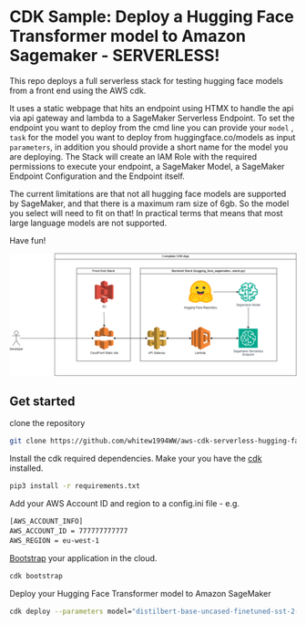 
# CDK Sample: Deploy a Hugging Face Transformer model to Amazon Sagemaker - SERVERLESS!

This repo deploys a full serverless stack for testing hugging face models from a front end using the AWS cdk.

It uses a static webpage that hits an endpoint using HTMX to handle the api via api gateway and lambda to a SageMaker Serverless Endpoint. To set the endpoint you want to deploy from the cmd line you can provide your `model` , `task` for the model you want to deploy from huggingface.co/models as input `parameters`, in addition you should provide a short name for the model you are deploying. The Stack will create an IAM Role with the required permissions to execute your endpoint, a SageMaker Model, a SageMaker Endpoint Configuration and the Endpoint itself. 

The current limitations are that not all hugging face models are supported by SageMaker, and that there is a maximum ram size of 6gb. So the model you select will need to fit on that! In practical terms that means that most large language models are not supported.

Have fun!

![image.png](./image.png)

## Get started 

clone the repository 
```bash
git clone https://github.com/whitew1994WW/aws-cdk-serverless-hugging-face.git
```

Install the cdk required dependencies. Make your you have the [cdk](https://docs.aws.amazon.com/cdk/latest/guide/getting_started.html#getting_started_install) installed.
```bash
pip3 install -r requirements.txt
```

Add your AWS Account ID and region to a config.ini file - e.g.
```bash
[AWS_ACCOUNT_INFO]
AWS_ACCOUNT_ID = 777777777777
AWS_REGION = eu-west-1
```



[Bootstrap](https://docs.aws.amazon.com/cdk/latest/guide/bootstrapping.html) your application in the cloud.

```bash
cdk bootstrap
```

Deploy your Hugging Face Transformer model to Amazon SageMaker

```bash
cdk deploy --parameters model="distilbert-base-uncased-finetuned-sst-2-english" --parameters task="text-classification" --parameters modelShortName="text-classification" --all
```
